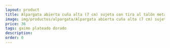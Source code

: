 ```yaml
---
layout: product
title: Alpargata abierta cuña alta (7 cm) sujeta con tira al talón metalizada
image: img/productos/alpargata/Alpargata abierta cuña alta (7 cm) sujeta con tira al talón metalizada=36=gaimo plateado dorado.webp
price: 36
tags: gaimo plateado dorado
description: 
order: 0
---
```

